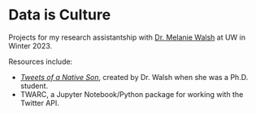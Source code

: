 # Data is Culture
Projects for my research assistantship with [Dr. Melanie Walsh](https://melaniewalsh.org/) at UW in Winter 2023.

Resources include:
- [*Tweets of a Native Son*](http://tweetsofanativeson.com/), created by Dr. Walsh when she was a Ph.D. student.
- TWARC, a Jupyter Notebook/Python package for working with the Twitter API.
